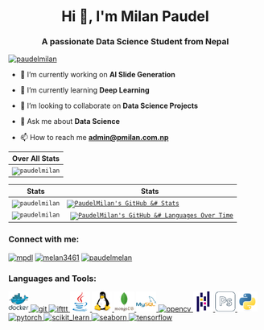 <h1 align="center">Hi 👋, I'm Milan Paudel</h1>
<h3 align="center">A passionate Data Science Student from Nepal</h3>

<p align="left"> <a href="https://github.com/ryo-ma/github-profile-trophy"><img src="https://github-profile-trophy.vercel.app/?username=paudelmilan" alt="paudelmilan" /></a> </p>

- 🔭 I’m currently working on **AI Slide Generation**

- 🌱 I’m currently learning **Deep Learning**

- 👯 I’m looking to collaborate on **Data Science Projects**

- 💬 Ask me about **Data Science**

- 📫 How to reach me **admin@pmilan.com.np**
<p align="center">

|Over All Stats|
|---|
|<code><img align="center" src="https://github-readme-streak-stats.herokuapp.com/?user=paudelmilan&" alt="paudelmilan" /></code>|

</p>
  
|Stats|Stats|
|---|---|
|<code><img align="center" src="https://github-readme-stats.vercel.app/api?username=paudelmilan&show_icons=true&locale=en" alt="paudelmilan" /></code>|<code>[![PaudelMilan's GitHub &# Stats](https://stats.quira.sh/PaudelMilan/github?theme=dark)](https://quira.sh?utm_source=widgets&utm_campaign=PaudelMilan)</code> | 
|<code><img align="left" src="https://github-readme-stats.vercel.app/api/top-langs?username=paudelmilan&show_icons=true&locale=en&layout=compact" alt="paudelmilan" /></code>|<code> [![PaudelMilan's GitHub &# Languages Over Time](https://stats.quira.sh/PaudelMilan/languages-over-time?theme=dark)](https://quira.sh?utm_source=widgets&utm_campaign=PaudelMilan) </code>|



<h3 align="left">Connect with me:</h3>
<p align="left">
<a href="https://linkedin.com/in/mpdl" target="blank"><img align="center" src="https://raw.githubusercontent.com/rahuldkjain/github-profile-readme-generator/master/src/images/icons/Social/linked-in-alt.svg" alt="mpdl" height="30" width="40" /></a>
<a href="https://kaggle.com/melan3461" target="blank"><img align="center" src="https://raw.githubusercontent.com/rahuldkjain/github-profile-readme-generator/master/src/images/icons/Social/kaggle.svg" alt="melan3461" height="30" width="40" /></a>
<a href="https://instagram.com/paudelmelan" target="blank"><img align="center" src="https://raw.githubusercontent.com/rahuldkjain/github-profile-readme-generator/master/src/images/icons/Social/instagram.svg" alt="paudelmelan" height="30" width="40" /></a>
</p>

<h3 align="left">Languages and Tools:</h3>
<p align="left"> <a href="https://www.docker.com/" target="_blank" rel="noreferrer"> <img src="https://raw.githubusercontent.com/devicons/devicon/master/icons/docker/docker-original-wordmark.svg" alt="docker" width="40" height="40"/> </a> <a href="https://git-scm.com/" target="_blank" rel="noreferrer"> <img src="https://www.vectorlogo.zone/logos/git-scm/git-scm-icon.svg" alt="git" width="40" height="40"/> </a> <a href="https://ifttt.com/" target="_blank" rel="noreferrer"> <img src="https://www.vectorlogo.zone/logos/ifttt/ifttt-ar21.svg" alt="ifttt" width="40" height="40"/> </a> <a href="https://www.java.com" target="_blank" rel="noreferrer"> <img src="https://raw.githubusercontent.com/devicons/devicon/master/icons/java/java-original.svg" alt="java" width="40" height="40"/> </a> <a href="https://www.linux.org/" target="_blank" rel="noreferrer"> <img src="https://raw.githubusercontent.com/devicons/devicon/master/icons/linux/linux-original.svg" alt="linux" width="40" height="40"/> </a> <a href="https://www.mongodb.com/" target="_blank" rel="noreferrer"> <img src="https://raw.githubusercontent.com/devicons/devicon/master/icons/mongodb/mongodb-original-wordmark.svg" alt="mongodb" width="40" height="40"/> </a> <a href="https://www.mysql.com/" target="_blank" rel="noreferrer"> <img src="https://raw.githubusercontent.com/devicons/devicon/master/icons/mysql/mysql-original-wordmark.svg" alt="mysql" width="40" height="40"/> </a> <a href="https://opencv.org/" target="_blank" rel="noreferrer"> <img src="https://www.vectorlogo.zone/logos/opencv/opencv-icon.svg" alt="opencv" width="40" height="40"/> </a> <a href="https://pandas.pydata.org/" target="_blank" rel="noreferrer"> <img src="https://raw.githubusercontent.com/devicons/devicon/2ae2a900d2f041da66e950e4d48052658d850630/icons/pandas/pandas-original.svg" alt="pandas" width="40" height="40"/> </a> <a href="https://www.photoshop.com/en" target="_blank" rel="noreferrer"> <img src="https://raw.githubusercontent.com/devicons/devicon/master/icons/photoshop/photoshop-line.svg" alt="photoshop" width="40" height="40"/> </a> <a href="https://www.python.org" target="_blank" rel="noreferrer"> <img src="https://raw.githubusercontent.com/devicons/devicon/master/icons/python/python-original.svg" alt="python" width="40" height="40"/> </a> <a href="https://pytorch.org/" target="_blank" rel="noreferrer"> <img src="https://www.vectorlogo.zone/logos/pytorch/pytorch-icon.svg" alt="pytorch" width="40" height="40"/> </a> <a href="https://scikit-learn.org/" target="_blank" rel="noreferrer"> <img src="https://upload.wikimedia.org/wikipedia/commons/0/05/Scikit_learn_logo_small.svg" alt="scikit_learn" width="40" height="40"/> </a> <a href="https://seaborn.pydata.org/" target="_blank" rel="noreferrer"> <img src="https://seaborn.pydata.org/_images/logo-mark-lightbg.svg" alt="seaborn" width="40" height="40"/> </a> <a href="https://www.tensorflow.org" target="_blank" rel="noreferrer"> <img src="https://www.vectorlogo.zone/logos/tensorflow/tensorflow-icon.svg" alt="tensorflow" width="40" height="40"/> </a> </p>


<!---
PaudelMilan/PaudelMilan is a ✨ special ✨ repository because its `README.md` (this file) appears on your GitHub profile.
You can click the Preview link to take a look at your changes.
--->
